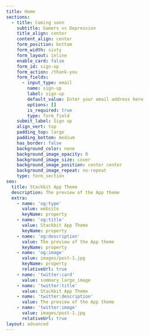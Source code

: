 ```yaml
---
title: Home
sections:
  - title: Coming soon
    subtitle: Gamers vs Depression
    title_align: center
    content_align: center
    form_position: bottom
    form_width: sixty
    form_layout: inline
    enable_card: false
    form_id: sign-up
    form_action: /thank-you
    form_fields:
      - input_type: email
        name: sign-up
        label: sign-up
        default_value: Enter your email address here
        options: []
        is_required: true
        type: form_field
    submit_label: Sign up
    align_vert: top
    padding_top: large
    padding_bottom: medium
    has_border: false
    background_color: none
    background_image_opacity: 0
    background_image_size: cover
    background_image_position: center center
    background_image_repeat: no-repeat
    type: form_section
seo:
  title: Stackbit App Theme
  description: The preview of the App theme
  extra:
    - name: 'og:type'
      value: website
      keyName: property
    - name: 'og:title'
      value: Stackbit App Theme
      keyName: property
    - name: 'og:description'
      value: The preview of the App theme
      keyName: property
    - name: 'og:image'
      value: images/post-1.jpg
      keyName: property
      relativeUrl: true
    - name: 'twitter:card'
      value: summary_large_image
    - name: 'twitter:title'
      value: Stackbit App Theme
    - name: 'twitter:description'
      value: The preview of the App theme
    - name: 'twitter:image'
      value: images/post-1.jpg
      relativeUrl: true
layout: advanced
---
```

